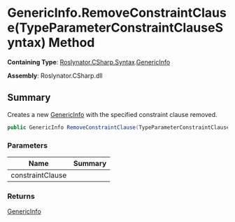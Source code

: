 # GenericInfo\.RemoveConstraintClause\(TypeParameterConstraintClauseSyntax\) Method

**Containing Type**: [Roslynator.CSharp.Syntax](../../README.md)\.[GenericInfo](../README.md)

**Assembly**: Roslynator\.CSharp\.dll

## Summary

Creates a new [GenericInfo](../README.md) with the specified constraint clause removed\.

```csharp
public GenericInfo RemoveConstraintClause(TypeParameterConstraintClauseSyntax constraintClause)
```

### Parameters

| Name | Summary |
| ---- | ------- |
| constraintClause | |

### Returns

[GenericInfo](../README.md)

